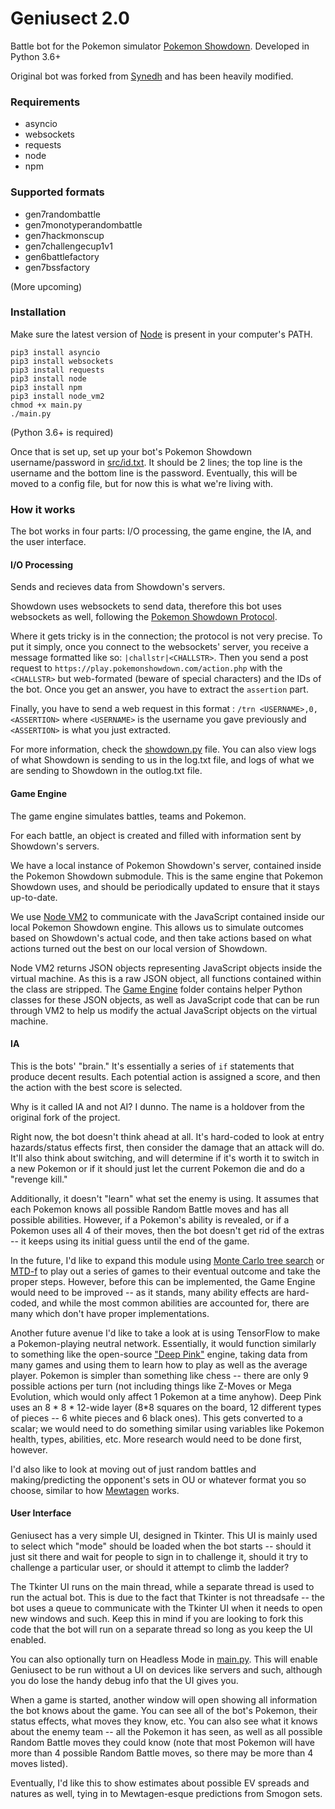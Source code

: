 # Geniusect 2.0

Battle bot for the Pokemon simulator [Pokemon Showdown](http://pokemonshowdown.com). Developed in Python 3.6+

Original bot was forked from [Synedh](https://github.com/Synedh/showdown-battle-bot) and has been heavily modified.

### Requirements
- asyncio
- websockets
- requests
- node
- npm

### Supported formats
- gen7randombattle
- gen7monotyperandombattle
- gen7hackmonscup
- gen7challengecup1v1
- gen6battlefactory
- gen7bssfactory

(More upcoming)

### Installation
Make sure the latest version of [Node](https://nodejs.org/en/download/) is present in your computer's PATH.

```
pip3 install asyncio
pip3 install websockets
pip3 install requests
pip3 install node
pip3 install npm
pip3 install node_vm2
chmod +x main.py
./main.py
```

(Python 3.6+ is required)

Once that is set up, set up your bot's Pokemon Showdown username/password in [src/id.txt](src/id.txt). It should be 2 lines; the top line is the username and the bottom line is the password. Eventually, this will be moved to a config file, but for now this is what we're living with.

### How it works
The bot works in four parts: I/O processing, the game engine, the IA, and the user interface.
  
#### I/O Processing
Sends and recieves data from Showdown's servers.  

Showdown uses websockets to send data, therefore this bot uses websockets as well, following the [Pokemon Showdown Protocol](https://github.com/Zarel/Pokemon-Showdown/blob/master/PROTOCOL.md). 

Where it gets tricky is in the connection; the protocol is not very precise. To put it simply, once you connect to the websockets' server, you receive a message formatted like so: `|challstr|<CHALLSTR>`. Then you send a post request to `https://play.pokemonshowdown.com/action.php` with the `<CHALLSTR>` but web-formated (beware of special characters) and the IDs of the bot. Once you get an answer, you have to extract the `assertion` part.

Finally, you have to send a web request in this format : `/trn <USERNAME>,0,<ASSERTION>` where `<USERNAME>` is the username you gave previously and `<ASSERTION>` is what you just extracted.

For more information, check the [showdown.py](src/showdown.py) file. You can also view logs of what Showdown is sending to us in the log.txt file, and logs of what we are sending to Showdown in the outlog.txt file.

#### Game Engine
The game engine simulates battles, teams and Pokemon.

For each battle, an object is created and filled with information sent by Showdown's servers.

We have a local instance of Pokemon Showdown's server, contained inside the Pokemon Showdown submodule. This is the same engine that Pokemon Showdown uses, and should be periodically updated to ensure that it stays up-to-date.

We use [Node VM2](https://github.com/eight04/node_vm2) to communicate with the JavaScript contained inside our local Pokemon Showdown engine. This allows us to simulate outcomes based on Showdown's actual code, and then take actions based on what actions turned out the best on our local version of Showdown.

Node VM2 returns JSON objects representing JavaScript objects inside the virtual machine. As this is a raw JSON object, all functions contained within the class are stripped. The [Game Engine](src/game_engine) folder contains helper Python classes for these JSON objects, as well as JavaScript code that can be run through VM2 to help us modify the actual JavaScript objects on the virtual machine.

#### IA
This is the bots' "brain." It's essentially a series of `if` statements that produce decent results. Each potential action is assigned a score, and then the action with the best score is selected.

Why is it called IA and not AI? I dunno. The name is a holdover from the original fork of the project.

Right now, the bot doesn't think ahead at all. It's hard-coded to look at entry hazards/status effects first, then consider the damage that an attack will do. It'll also think about switching, and will determine if it's worth it to switch in a new Pokemon or if it should just let the current Pokemon die and do a "revenge kill."

Additionally, it doesn't "learn" what set the enemy is using. It assumes that each Pokemon knows all possible Random Battle moves and has all possible abilities. However, if a Pokemon's ability is revealed, or if a Pokemon uses all 4 of their moves, then the bot doesn't get rid of the extras -- it keeps using its initial guess until the end of the game.

In the future, I'd like to expand this module using [Monte Carlo tree search](https://en.wikipedia.org/wiki/Monte_Carlo_tree_search) or [MTD-f](https://en.wikipedia.org/wiki/MTD-f) to play out a series of games to their eventual outcome and take the proper steps. However, before this can be implemented, the Game Engine would need to be improved -- as it stands, many ability effects are hard-coded, and while the most common abilities are accounted for, there are many which don't have proper implementations.

Another future avenue I'd like to take a look at is using TensorFlow to make a Pokemon-playing neutral network. Essentially, it would function similarly to something like the open-source ["Deep Pink"](https://github.com/erikbern/deep-pink) engine, taking data from many games and using them to learn how to play as well as the average player. Pokemon is simpler than something like chess -- there are only 9 possible actions per turn (not including things like Z-Moves or Mega Evolution, which would only affect 1 Pokemon at a time anyhow). Deep Pink uses an 8 \* 8 \* 12-wide layer (8\*8 squares on the board, 12 different types of pieces -- 6 white pieces and 6 black ones). This gets converted to a scalar; we would need to do something similar using variables like Pokemon health, types, abilities, etc. More research would need to be done first, however.

I'd also like to look at moving out of just random battles and making/predicting the opponent's sets in OU or whatever format you so choose, similar to how [Mewtagen](https://github.com/jeffreyscheng/Mewtagen/) works.

#### User Interface
Geniusect has a very simple UI, designed in Tkinter. This UI is mainly used to select which "mode" should be loaded when the bot starts -- should it just sit there and wait for people to sign in to challenge it, should it try to challenge a particular user, or should it attempt to climb the ladder?

The Tkinter UI runs on the main thread, while a separate thread is used to run the actual bot. This is due to the fact that Tkinter is not threadsafe -- the bot uses a queue to communicate with the Tkinter UI when it needs to open new windows and such. Keep this in mind if you are looking to fork this code that the bot will run on a separate thread so long as you keep the UI enabled.

You can also optionally turn on Headless Mode in [main.py](src/main.py). This will enable Geniusect to be run without a UI on devices like servers and such, although you do lose the handy debug info that the UI gives you.

When a game is started, another window will open showing all information the bot knows about the game. You can see all of the bot's Pokemon, their status effects, what moves they know, etc. You can also see what it knows about the enemy team -- all the Pokemon it has seen, as well as all possible Random Battle moves they could know (note that most Pokemon will have more than 4 possible Random Battle moves, so there may be more than 4 moves listed).

Eventually, I'd like this to show estimates about possible EV spreads and natures as well, tying in to Mewtagen-esque predictions from Smogon sets.